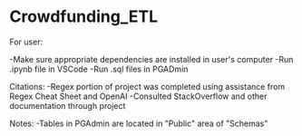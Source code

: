 # Crowdfunding_ETL

For user:

-Make sure appropriate dependencies are installed in user's computer
-Run .ipynb file in VSCode 
-Run .sql files in PGADmin 

Citations:
-Regex portion of project was completed using assistance from Regex Cheat Sheet and OpenAI 
-Consulted StackOverflow and other documentation through project 

Notes:
-Tables in PGAdmin are located in "Public" area of "Schemas"
